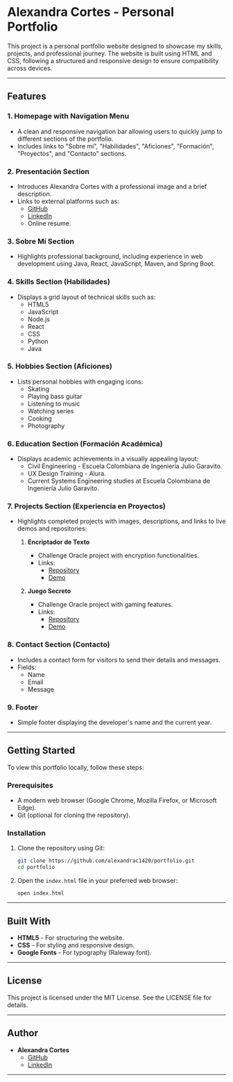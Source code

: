 # Alexandra Cortes - Personal Portfolio

This project is a personal portfolio website designed to showcase my skills, projects, and professional journey. The website is built using HTML and CSS, following a structured and responsive design to ensure compatibility across devices.

---

## Features

### 1. **Homepage with Navigation Menu**
- A clean and responsive navigation bar allowing users to quickly jump to different sections of the portfolio.
- Includes links to "Sobre mí", "Habilidades", "Aficiones", "Formación", "Proyectos", and "Contacto" sections.

### 2. **Presentación Section**
- Introduces Alexandra Cortes with a professional image and a brief description.
- Links to external platforms such as:
  - [GitHub](https://github.com/alexandrac1420)
  - [LinkedIn](https://www.linkedin.com/in/alexandracortestovar/)
  - Online resume.

### 3. **Sobre Mí Section**
- Highlights professional background, including experience in web development using Java, React, JavaScript, Maven, and Spring Boot.

### 4. **Skills Section (Habilidades)**
- Displays a grid layout of technical skills such as:
  - HTML5
  - JavaScript
  - Node.js
  - React
  - CSS
  - Python
  - Java

### 5. **Hobbies Section (Aficiones)**
- Lists personal hobbies with engaging icons:
  - Skating
  - Playing bass guitar
  - Listening to music
  - Watching series
  - Cooking
  - Photography

### 6. **Education Section (Formación Académica)**
- Displays academic achievements in a visually appealing layout:
  - Civil Engineering - Escuela Colombiana de Ingeniería Julio Garavito.
  - UX Design Training - Alura.
  - Current Systems Engineering studies at Escuela Colombiana de Ingeniería Julio Garavito.

### 7. **Projects Section (Experiencia en Proyectos)**
- Highlights completed projects with images, descriptions, and links to live demos and repositories:
  1. **Encriptador de Texto**
     - Challenge Oracle project with encryption functionalities.
     - Links:
       - [Repository](https://github.com/alexandrac1420/EncriptadorTexto.git)
       - [Demo](https://alexandrac1420.github.io/EncriptadorTexto/)

  2. **Juego Secreto**
     - Challenge Oracle project with gaming features.
     - Links:
       - [Repository](https://github.com/alexandrac1420/juego-secreto.git)
       - [Demo](https://alexandrac1420.github.io/juego-secreto/)

### 8. **Contact Section (Contacto)**
- Includes a contact form for visitors to send their details and messages.
- Fields:
  - Name
  - Email
  - Message

### 9. **Footer**
- Simple footer displaying the developer's name and the current year.

---

## Getting Started

To view this portfolio locally, follow these steps:

### Prerequisites
- A modern web browser (Google Chrome, Mozilla Firefox, or Microsoft Edge).
- Git (optional for cloning the repository).

### Installation
1. Clone the repository using Git:
   ```bash
   git clone https://github.com/alexandrac1420/portfolio.git
   cd portfolio
   ```

2. Open the `index.html` file in your preferred web browser:
   ```
   open index.html
   ```

---

## Built With
- **HTML5** - For structuring the website.
- **CSS** - For styling and responsive design.
- **Google Fonts** - For typography (Raleway font).

---

## License
This project is licensed under the MIT License. See the LICENSE file for details.

---

## Author
- **Alexandra Cortes**
  - [GitHub](https://github.com/alexandrac1420)
  - [LinkedIn](https://www.linkedin.com/in/alexandracortestovar/)

---
